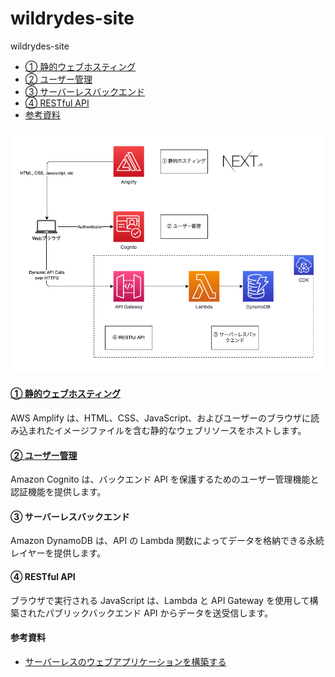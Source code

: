 # wildrydes-site

wildrydes-site

<!-- @import "[TOC]" {cmd="toc" depthFrom=2 depthTo=6 orderedList=false} -->

<!-- code_chunk_output -->

- [① 静的ウェブホスティング](#1-静的ウェブホスティングamplifyreadmemd)
- [② ユーザー管理](#2-ユーザー管理cognitoreadmemd)
- [③ サーバーレスバックエンド](#3-サーバーレスバックエンド)
- [④ RESTful API](#4-restful-api)
- [参考資料](#参考資料)

<!-- /code_chunk_output -->

![](/doc/Architecture.drawio.png)

#### [① 静的ウェブホスティング](./amplify/README.md)

AWS Amplify は、HTML、CSS、JavaScript、およびユーザーのブラウザに読み込まれたイメージファイルを含む静的なウェブリソースをホストします。

#### [② ユーザー管理](./cognito/README.md)

Amazon Cognito は、バックエンド API を保護するためのユーザー管理機能と認証機能を提供します。

#### ③ サーバーレスバックエンド

Amazon DynamoDB は、API の Lambda 関数によってデータを格納できる永続レイヤーを提供します。

#### ④ RESTful API

ブラウザで実行される JavaScript は、Lambda と API Gateway を使用して構築されたパブリックバックエンド API からデータを送受信します。

#### 参考資料

- [サーバーレスのウェブアプリケーションを構築する](https://aws.amazon.com/jp/getting-started/hands-on/build-serverless-web-app-lambda-apigateway-s3-dynamodb-cognito/)
